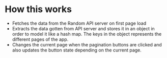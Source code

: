 # How this works

- Fetches the data from the Random API server on first page load
- Extracts the data gotten from API server and stores it in an object in order to model it like a hash map. The keys in the object represents the different pages of the app.
- Changes the current page when the pagination buttons are clicked and also updates the button state depending on the current page.
